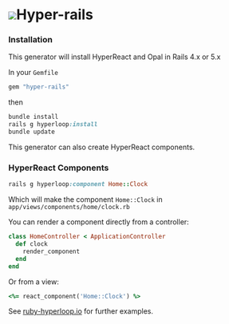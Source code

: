 
#  ![](https://github.com/Serzhenka/hyper-loop-logos/blob/master/hyper-rails_150.png)Hyper-rails

### Installation
This generator will install HyperReact and Opal in Rails 4.x or 5.x

In your `Gemfile`

```ruby
gem "hyper-rails"
```

then

```ruby
bundle install
rails g hyperloop:install
bundle update
```

This generator can also create HyperReact components.

<!-- Options are :
* --hyper-router to install hyper-router too
* --hyper-mesh to install hyper-mesh too
* --opal-jquery to install opal-jquery in the js application manifest
* --all to do all the above -->

### HyperReact Components

```ruby
rails g hyperloop:component Home::Clock
```

Which will make the component `Home::Clock` in  `app/views/components/home/clock.rb`

You can render a component directly from a controller:

```ruby
class HomeController < ApplicationController
  def clock
    render_component
  end
end
```

Or from a view:

```ruby
<%= react_component('Home::Clock') %>
```
See [ruby-hyperloop.io](http://ruby-hyperloop.io/) for further examples.

<!-- ```ruby
rails g hyperloop:router Home::Show
```

Will make the router component app/views/components/home/show.rb

Note that router components are components that mix-in the React::Router module.  Both normal components and routers are called the usual way from controllers or views using the render_component method. -->
